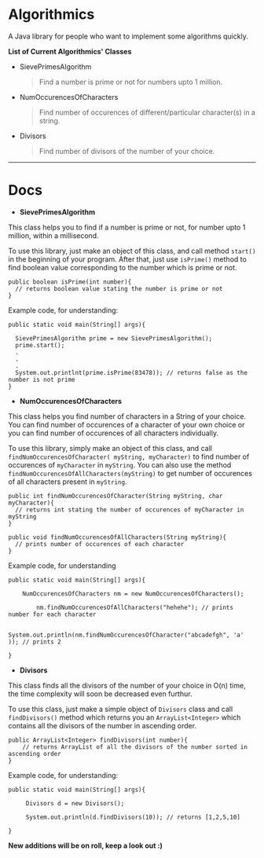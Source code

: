 # Algorithmics

A Java library for people who want to implement some algorithms quickly.

**List of Current Algorithmics' Classes**
- SievePrimesAlgorithm

  >Find a number is prime or not for numbers upto 1 million.
  
- NumOccurencesOfCharacters

  >Find number of occurences of different/particular character(s) in a string.
  
- Divisors

  >Find number of divisors of the number of your choice.


***

# Docs

- **SievePrimesAlgorithm**

This class helps you to find if a number is prime or not, for number upto 1 million, within a millisecond. 

To use this library, just make an object of this class, and call method `start()` in the beginning of your program. After that, just use `isPrime()` method to find boolean value corresponding to the number which is prime or not.

```
public boolean isPrime(int number){
  // returns boolean value stating the number is prime or not
}
```

Example code, for understanding:
```
public static void main(String[] args){

  SievePrimesAlgorithm prime = new SievePrimesAlgorithm();
  prime.start();
  .
  .
  .
  System.out.printlnt(prime.isPrime(83478)); // returns false as the number is not prime
}
```

- **NumOccurencesOfCharacters**

This class helps you find number of characters in a String of your choice. You can find number of occurences of a character of your own choice or you can find number of occurences of all characters individually.

To use this library, simply make an object of this class, and call `findNumOccurencesOfCharacter( myString, myCharacter)` to find number of occurences of `myCharacter` in `myString`. You can also use the method `findNumOccurencesOfAllCharacters(myString)` to get number of occurences of all characters present in `myString`.

```
public int findNumOccurencesOfCharacter(String myString, char myCharacter){
  // returns int stating the number of occurences of myCharacter in myString
}
```

```
public void findNumOccurencesOfAllCharacters(String myString){
  // prints number of occurences of each character
}
```

Example code, for understanding

```
public static void main(String[] args){

    NumOccurencesOfCharacters nm = new NumOccurencesOfCharacters();
		
		nm.findNumOccurencesOfAllCharacters("hehehe"); // prints number for each character
		
		System.out.println(nm.findNumOccurencesOfCharacter("abcadefgh", 'a' )); // prints 2
    
}
```

- **Divisors**

This class finds all the divisors of the number of your choice in O(n) time, the time complexity will soon be decreased even furthur.

To use this class, just make a simple object of `Divisors` class and call `findDivisors()` method which returns you an `ArrayList<Integer>` which contains all the divisors of the number in ascending order.

```
public ArrayList<Integer> findDivisors(int number){
	// returns ArrayList of all the divisors of the number sorted in ascending order
}
```

Example code, for understanding:

```
public static void main(String[] args){

     Divisors d = new Divisors();
		
     System.out.println(d.findDivisors(10)); // returns [1,2,5,10]
    
}
```



**New additions will be on roll, keep a look out :)**
  
  
